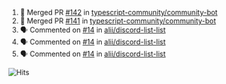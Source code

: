 <!--START_SECTION:activity-->
1. 🎉 Merged PR [#142](https://github.com/typescript-community/community-bot/pull/142) in [typescript-community/community-bot](https://github.com/typescript-community/community-bot)
2. 🎉 Merged PR [#141](https://github.com/typescript-community/community-bot/pull/141) in [typescript-community/community-bot](https://github.com/typescript-community/community-bot)
3. 🗣 Commented on [#14](https://github.com/alii/discord-list-list/issues/14) in [alii/discord-list-list](https://github.com/alii/discord-list-list)
4. 🗣 Commented on [#14](https://github.com/alii/discord-list-list/issues/14) in [alii/discord-list-list](https://github.com/alii/discord-list-list)
5. 🗣 Commented on [#14](https://github.com/alii/discord-list-list/issues/14) in [alii/discord-list-list](https://github.com/alii/discord-list-list)
<!--END_SECTION:activity-->

![Hits](https://hitcounter.pythonanywhere.com/count/tag.svg?url=https%3A%2F%2Fgithub.com%2Frobertwestbury)
